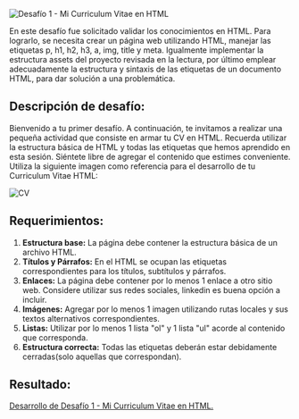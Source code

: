 ![Desafío 1 - Mi Curriculum Vitae en HTML](https://github.com/vanessapinedo/mi_curriculum_vitae_vanessa_pinedo/assets/110947190/dad90c1e-b2e8-4efc-ae5e-97064a4dfc56)

En este desafío fue solicitado validar los conocimientos en HTML. Para lograrlo, se necesita crear un página web utilizando HTML, manejar las etiquetas p, h1, h2, h3, a, img, title y meta. Igualmente implementar la estructura assets del proyecto revisada en la lectura, por último emplear adecuadamente la estructura y sintaxis de las etiquetas de un documento HTML, para dar solución a una problemática.

<h2>Descripción de desafío:</h2>

Bienvenido a tu primer desafío. A continuación, te invitamos a realizar una pequeña actividad que consiste en armar tu CV en HTML. Recuerda utilizar la estructura básica de HTML y todas las etiquetas que hemos aprendido en esta sesión. Siéntete libre de agregar el contenido que estimes conveniente. Utiliza la siguiente imagen como referencia para el desarrollo de tu Curriculum Vitae HTML:

![CV](https://github.com/vanessapinedo/mi_curriculum_vitae_vanessa_pinedo/assets/110947190/dcab6ba0-3e78-45f3-9eec-d07e3ad48c97)

<h2>Requerimientos:</h2>

1. <b>Estructura base:</b> La página debe contener la estructura básica de un archivo HTML.
2. <b>Títulos y Párrafos:</b> En el HTML se ocupan las etiquetas correspondientes para los títulos, subtítulos y párrafos.
3. <b>Enlaces:</b> La página debe contener por lo menos 1 enlace a otro sitio web. Considere utilizar sus redes sociales, linkedin es buena opción a incluir.
4. <b>Imágenes:</b> Agregar por lo menos 1 imagen utilizando rutas locales y sus textos alternativos correspondientes.
5. <b>Listas:</b> Utilizar por lo menos 1 lista "ol" y 1 lista "ul" acorde al contenido que corresponda.
6. <b>Estructura correcta:</b> Todas las etiquetas deberán estar debidamente cerradas(solo aquellas que correspondan).

<h2>Resultado:</h2>

<a href="https://vanessapinedo.github.io/mi_curriculum_vitae_vanessa_pinedo/" target="_blank">Desarrollo de Desafío 1 - Mi Curriculum Vitae en HTML.</a>
